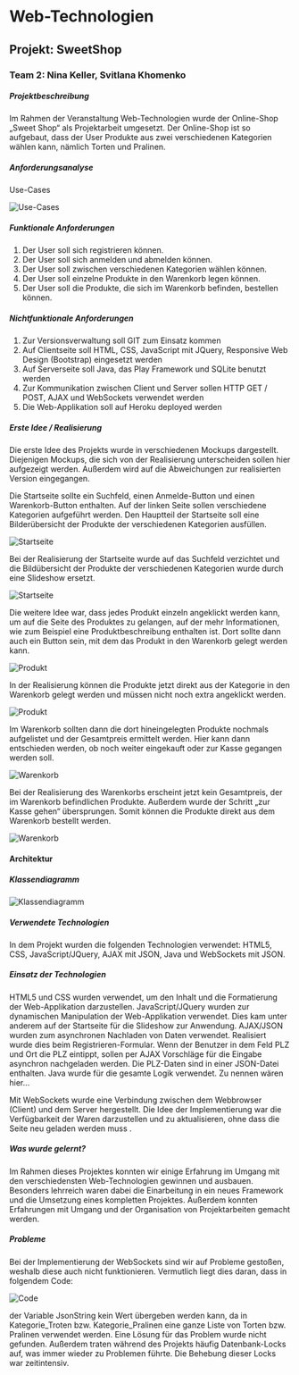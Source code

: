 # Web-Technologien 
## Projekt: SweetShop
### Team 2: Nina Keller, Svitlana Khomenko

##### Projektbeschreibung
Im Rahmen der Veranstaltung Web-Technologien wurde der Online-Shop „Sweet Shop“ als Projektarbeit umgesetzt. Der Online-Shop ist so aufgebaut, dass der User Produkte aus zwei verschiedenen Kategorien wählen kann, nämlich Torten und Pralinen. 

##### Anforderungsanalyse
Use-Cases

![Use-Cases](/public/images/Use-Case.JPG.jpg)

##### Funktionale Anforderungen
1.	Der User soll sich registrieren können.
2.	Der User soll sich anmelden und abmelden können.
3.	Der User soll zwischen verschiedenen Kategorien wählen können.
4.	Der User soll einzelne Produkte in den Warenkorb legen können.
5.	Der User soll die Produkte, die sich im Warenkorb befinden, bestellen können.

##### Nichtfunktionale Anforderungen
1.	Zur Versionsverwaltung soll GIT zum Einsatz kommen 
2.	Auf Clientseite soll HTML, CSS, JavaScript mit JQuery, Responsive Web Design (Bootstrap) eingesetzt werden 
3.	Auf Serverseite soll Java, das Play Framework und SQLite benutzt werden 
4.	Zur Kommunikation zwischen Client und Server sollen HTTP GET / POST, AJAX und 
WebSockets verwendet werden 
5.	Die Web-Applikation soll auf Heroku deployed werden

##### Erste Idee / Realisierung
Die erste Idee des Projekts wurde in verschiedenen Mockups dargestellt. Diejenigen Mockups, die sich von der Realisierung unterscheiden sollen hier aufgezeigt werden. Außerdem wird auf die Abweichungen zur realisierten Version eingegangen. 

Die Startseite sollte ein Suchfeld, einen Anmelde-Button und einen Warenkorb-Button enthalten. Auf der linken Seite sollen verschiedene Kategorien aufgeführt werden. Den Hauptteil der Startseite soll eine Bilderübersicht der Produkte der verschiedenen Kategorien ausfüllen. 

![Startseite](/public/images/Mockup1.jpg)

Bei der Realisierung der Startseite wurde auf das Suchfeld verzichtet und die Bildübersicht der Produkte der verschiedenen Kategorien wurde durch eine Slideshow ersetzt. 

![Startseite](/public/images/Screenshot1.jpg)

Die weitere Idee war, dass jedes Produkt einzeln angeklickt werden kann, um auf die Seite des Produktes zu gelangen, auf der mehr Informationen, wie zum Beispiel eine Produktbeschreibung enthalten ist. Dort sollte dann auch ein Button sein, mit dem das Produkt in den Warenkorb gelegt werden kann. 

![Produkt](/public/images/Mockup2.jpg)

In der Realisierung  können die Produkte jetzt direkt aus der Kategorie in den Warenkorb gelegt werden und müssen nicht noch extra angeklickt werden. 

![Produkt](/public/images/Screenshot2.jpg)

Im Warenkorb sollten dann die dort hineingelegten Produkte nochmals aufgelistet und der Gesamtpreis ermittelt werden. Hier kann dann entschieden werden, ob noch weiter eingekauft oder zur Kasse gegangen werden soll. 

![Warenkorb](/public/images/Mockup3.jpg)

Bei der Realisierung des Warenkorbs erscheint jetzt kein Gesamtpreis, der im Warenkorb befindlichen Produkte. Außerdem wurde der Schritt „zur Kasse gehen“ übersprungen. Somit können die Produkte direkt aus dem Warenkorb bestellt werden.

![Warenkorb](/public/images/Screenshot3.jpg)


#### Architektur
##### Klassendiagramm

![Klassendiagramm](/public/images/Klassendiagramm.jpg)


##### Verwendete Technologien
In dem Projekt wurden die folgenden Technologien verwendet: HTML5, CSS, JavaScript/JQuery, AJAX mit JSON, Java und WebSockets mit JSON.

##### Einsatz der Technologien
HTML5 und CSS wurden verwendet, um den Inhalt und die Formatierung der Web-Applikation darzustellen. 
JavaScript/JQuery wurden zur dynamischen Manipulation der Web-Applikation verwendet. Dies kam unter anderem auf der Startseite für die Slideshow zur Anwendung. 
AJAX/JSON wurden zum asynchronen Nachladen von Daten verwendet. Realisiert wurde dies beim Registrieren-Formular. Wenn der Benutzer in dem Feld PLZ und Ort die PLZ eintippt, sollen per AJAX Vorschläge für die Eingabe asynchron nachgeladen werden. Die PLZ-Daten sind in einer JSON-Datei enthalten. 
Java wurde für die gesamte Logik verwendet. Zu nennen wären hier…

Mit WebSockets wurde eine Verbindung zwischen dem Webbrowser (Client) und dem Server hergestellt. Die Idee der Implementierung war die Verfügbarkeit der Waren darzustellen und zu aktualisieren, ohne dass die Seite neu geladen werden muss 	.

##### Was wurde gelernt?
Im Rahmen dieses Projektes konnten wir einige Erfahrung im Umgang mit den verschiedensten Web-Technologien gewinnen und ausbauen. Besonders lehrreich waren dabei die Einarbeitung in ein neues Framework und die Umsetzung eines kompletten Projektes. Außerdem konnten Erfahrungen mit Umgang und der Organisation von Projektarbeiten gemacht werden. 

##### Probleme
Bei der Implementierung der WebSockets sind wir auf Probleme gestoßen, weshalb diese auch nicht funktionieren. Vermutlich liegt dies daran, dass in folgendem Code:

![Code](/public/images/codesnippet.jpg)

der Variable JsonString kein Wert übergeben werden kann, da in Kategorie_Troten bzw. Kategorie_Pralinen eine ganze Liste von Torten bzw. Pralinen verwendet werden. Eine Lösung für das Problem wurde nicht gefunden. 
Außerdem traten während des Projekts häufig Datenbank-Locks auf, was immer wieder zu Problemen führte. Die Behebung dieser Locks war zeitintensiv.
